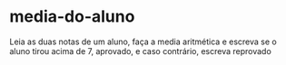 # media-do-aluno
Leia as duas notas de um aluno, faça a media aritmética e escreva se o aluno tirou acima de 7, aprovado, e caso contrário, escreva reprovado
